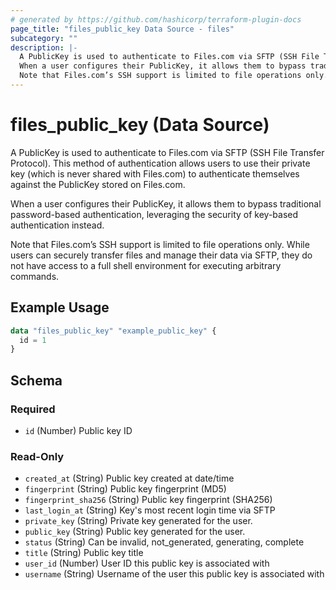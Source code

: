 ```yaml
---
# generated by https://github.com/hashicorp/terraform-plugin-docs
page_title: "files_public_key Data Source - files"
subcategory: ""
description: |-
  A PublicKey is used to authenticate to Files.com via SFTP (SSH File Transfer Protocol). This method of authentication allows users to use their private key (which is never shared with Files.com) to authenticate themselves against the PublicKey stored on Files.com.
  When a user configures their PublicKey, it allows them to bypass traditional password-based authentication, leveraging the security of key-based authentication instead.
  Note that Files.com’s SSH support is limited to file operations only. While users can securely transfer files and manage their data via SFTP, they do not have access to a full shell environment for executing arbitrary commands.
---
```


# files_public_key (Data Source)

A PublicKey is used to authenticate to Files.com via SFTP (SSH File Transfer Protocol). This method of authentication allows users to use their private key (which is never shared with Files.com) to authenticate themselves against the PublicKey stored on Files.com.



When a user configures their PublicKey, it allows them to bypass traditional password-based authentication, leveraging the security of key-based authentication instead.



Note that Files.com’s SSH support is limited to file operations only. While users can securely transfer files and manage their data via SFTP, they do not have access to a full shell environment for executing arbitrary commands.

## Example Usage

```terraform
data "files_public_key" "example_public_key" {
  id = 1
}
```

<!-- schema generated by tfplugindocs -->
## Schema

### Required

- `id` (Number) Public key ID

### Read-Only

- `created_at` (String) Public key created at date/time
- `fingerprint` (String) Public key fingerprint (MD5)
- `fingerprint_sha256` (String) Public key fingerprint (SHA256)
- `last_login_at` (String) Key's most recent login time via SFTP
- `private_key` (String) Private key generated for the user.
- `public_key` (String) Public key generated for the user.
- `status` (String) Can be invalid, not_generated, generating, complete
- `title` (String) Public key title
- `user_id` (Number) User ID this public key is associated with
- `username` (String) Username of the user this public key is associated with
